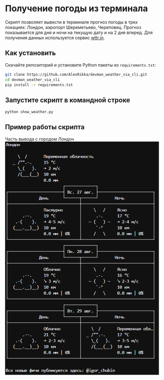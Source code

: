 # Получение погоды из терминала
Скрипт позволяет вывести в терминале прогноз погоды в трех локациях: Лондон, аэропорт Шереметьево, Череповец. Прогноз показывается для дня и ночи на текущую дату и на 2 дня вперед. Для получения данных используется сервис [wttr.in](https://wttr.in/).

## Как установить
Скачайте репозиторий и установите Python пакеты из `requirements.txt`:
```bash
git clone https://github.com/AlexRikka/devman_weather_via_cli.git
cd devman_weather_via_cli  
pip install -r requirements.txt
```

## Запустите скрипт в командной строке
```bash
python show_weather.py
```
## Пример работы скрипта
Часть вывода с городом Лондон  
![Alt text](image1.png)
